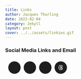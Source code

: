 ```yaml
---
title: Links 
author: Jacques Thurling
date: 2022-02-04
category: Jekyll
layout: post
cover: ../../assets/linkies.gif
---
```



### Social Media Links and Email

<div style="display: flex; padding: 10px; border-radius: 25px; gap: 10px;">
  <a href="https://x.com/0x_thurling" target="_blank" style="color: white; text-decoration: none;">
    <div style="background-color: #1e1e1e; width: 40px; height: 40px; border-radius: 50%; display: flex; justify-content: center; align-items: center;">
      <i class="fa fa-twitter" style="font-size: 20px;"></i>
    </div>
  </a>
  <a href="https://stats.sender.net/forms/b2kkZj/view" target="_blank" style="color: white; text-decoration: none;">
    <div style="background-color: #1e1e1e; width: 40px; height: 40px; border-radius: 50%; display: flex; justify-content: center; align-items: center;">
      <i class="fa fa-envelope" style="font-size: 20px;"></i>
    </div>
  </a>
  <a href="https://github.com/0xThurling" target="_blank" style="color: white; text-decoration: none;">
    <div style="background-color: #1e1e1e; width: 40px; height: 40px; border-radius: 50%; display: flex; justify-content: center; align-items: center;">
      <i class="fa fa-github" style="font-size: 20px;"></i>
    </div>
  </a>
  <a href="https://www.threads.net/@jacques_thurling" target="_blank" style="color: white; text-decoration: none;">
    <div style="background-color: #1e1e1e; width: 40px; height: 40px; border-radius: 50%; display: flex; justify-content: center; align-items: center;">
      <svg xmlns="http://www.w3.org/2000/svg" width="16" height="16" fill="currentColor" class="bi bi-threads" viewBox="0 0 16 16">
        <path d="M6.321 6.016c-.27-.18-1.166-.802-1.166-.802.756-1.081 1.753-1.502 3.132-1.502.975 0 1.803.327 2.394.948s.928 1.509 1.005 2.644q.492.207.905.484c1.109.745 1.719 1.86 1.719 3.137 0 2.716-2.226 5.075-6.256 5.075C4.594 16 1 13.987 1 7.994 1 2.034 4.482 0 8.044 0 9.69 0 13.55.243 15 5.036l-1.36.353C12.516 1.974 10.163 1.43 8.006 1.43c-3.565 0-5.582 2.171-5.582 6.79 0 4.143 2.254 6.343 5.63 6.343 2.777 0 4.847-1.443 4.847-3.556 0-1.438-1.208-2.127-1.27-2.127-.236 1.234-.868 3.31-3.644 3.31-1.618 0-3.013-1.118-3.013-2.582 0-2.09 1.984-2.847 3.55-2.847.586 0 1.294.04 1.663.114 0-.637-.54-1.728-1.9-1.728-1.25 0-1.566.405-1.967.868ZM8.716 8.19c-2.04 0-2.304.87-2.304 1.416 0 .878 1.043 1.168 1.6 1.168 1.02 0 2.067-.282 2.232-2.423a6.2 6.2 0 0 0-1.528-.161"/>
      </svg>
    </div>
  </a>
</div>
